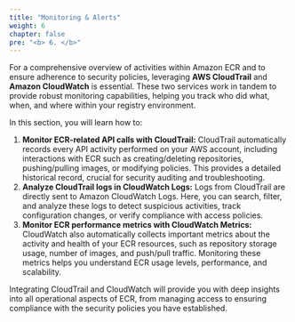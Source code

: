 ```yaml
---
title: "Monitoring & Alerts"
weight: 6
chapter: false
pre: "<b> 6. </b>"
---
```


For a comprehensive overview of activities within Amazon ECR and to ensure adherence to security policies, leveraging **AWS CloudTrail** and **Amazon CloudWatch** is essential. These two services work in tandem to provide robust monitoring capabilities, helping you track who did what, when, and where within your registry environment.

In this section, you will learn how to:

1.  **Monitor ECR-related API calls with CloudTrail:** CloudTrail automatically records every API activity performed on your AWS account, including interactions with ECR such as creating/deleting repositories, pushing/pulling images, or modifying policies. This provides a detailed historical record, crucial for security auditing and troubleshooting.
2.  **Analyze CloudTrail logs in CloudWatch Logs:** Logs from CloudTrail are directly sent to Amazon CloudWatch Logs. Here, you can search, filter, and analyze these logs to detect suspicious activities, track configuration changes, or verify compliance with access policies.
3.  **Monitor ECR performance metrics with CloudWatch Metrics:** CloudWatch also automatically collects important metrics about the activity and health of your ECR resources, such as repository storage usage, number of images, and push/pull traffic. Monitoring these metrics helps you understand ECR usage levels, performance, and scalability.

Integrating CloudTrail and CloudWatch will provide you with deep insights into all operational aspects of ECR, from managing access to ensuring compliance with the security policies you have established.